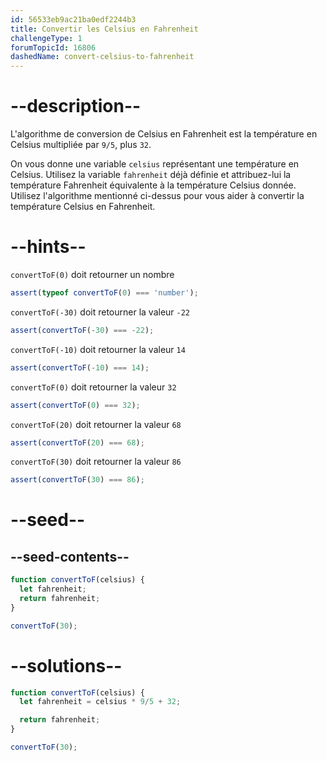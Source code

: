 ```yaml
---
id: 56533eb9ac21ba0edf2244b3
title: Convertir les Celsius en Fahrenheit
challengeType: 1
forumTopicId: 16806
dashedName: convert-celsius-to-fahrenheit
---
```


# --description--

L'algorithme de conversion de Celsius en Fahrenheit est la température en Celsius multipliée par `9/5`, plus `32`.

On vous donne une variable `celsius` représentant une température en Celsius. Utilisez la variable `fahrenheit` déjà définie et attribuez-lui la température Fahrenheit équivalente à la température Celsius donnée. Utilisez l'algorithme mentionné ci-dessus pour vous aider à convertir la température Celsius en Fahrenheit.
# --hints--

`convertToF(0)` doit retourner un nombre

```js
assert(typeof convertToF(0) === 'number');
```

`convertToF(-30)` doit retourner la valeur `-22`

```js
assert(convertToF(-30) === -22);
```

`convertToF(-10)` doit retourner la valeur `14`

```js
assert(convertToF(-10) === 14);
```

`convertToF(0)` doit retourner la valeur `32`

```js
assert(convertToF(0) === 32);
```

`convertToF(20)` doit retourner la valeur `68`

```js
assert(convertToF(20) === 68);
```

`convertToF(30)` doit retourner la valeur `86`

```js
assert(convertToF(30) === 86);
```

# --seed--

## --seed-contents--

```js
function convertToF(celsius) {
  let fahrenheit;
  return fahrenheit;
}

convertToF(30);
```

# --solutions--

```js
function convertToF(celsius) {
  let fahrenheit = celsius * 9/5 + 32;

  return fahrenheit;
}

convertToF(30);
```
